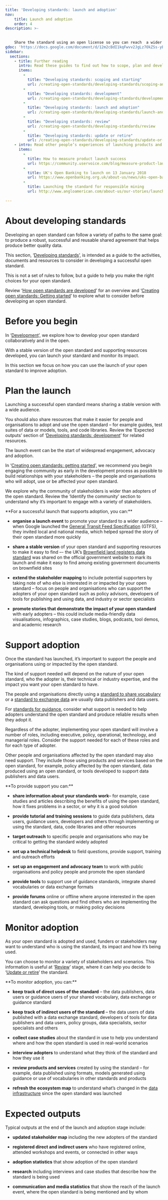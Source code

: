 ```yaml
---
title: 'Developing standards: launch and adoption'
nav:
    title: Launch and adoption
    order: 4
description: >- 
    
    
    Share the standard using an open license so you can reach  a wider audience and help others use it.
gdoc: 'https://docs.google.com/document/d/12m2cBdI1kqFwvv2JgLz7OkZSs-yBp336WTULqKr75EI/edit'
sidebar:
  sections:
    - title: Further reading
      intro: Read these guides to find out how to scope, plan and develop your standard
      items:
        -          
          title: "Developing standards: scoping and starting"
          url: /creating-open-standards/developing-standards/scoping-and-starting
        -          
          title: "Developing standards: development"
          url: /creating-open-standards/developing-standards/development
        -          
          title: "Developing standards: launch and adoption"
          url: /creating-open-standards/developing-standards/launch-and-adoption
        -          
          title: "Developing standards: review"
          url: /creating-open-standards/developing-standards/review
        -          
          title: "Developing standards: update or retire"
          url: /creating-open-standards/developing-standards/update-or-retire
    - intro: Read other people’s experiences of launching products and monitoring adoption
      items:
        -          
          title: How to measure product launch success
          url: https://community.uservoice.com/blog/measure-product-launch-success/
        -          
          title: UK's Open Banking to launch on 13 January 2018
          url: https://www.openbanking.org.uk/about-us/news/uks-open-banking-launch-13-january-2018/
        -          
          title: Launching the standard for responsible mining
          url: http://www.angloamerican.com/about-us/our-stories/launching-the-standard-for-responsible-mining
    
---
```



# About developing standards

Developing an open standard can follow a variety of paths to the same goal: to produce a robust, successful and reusable shared agreement that helps produce better quality data. 

This section, ‘[Developing standards](/creating-open-standards/developing-standards)’, is intended as a guide to the activities, documents and resources to consider in developing a successful open standard. 

This is not a set of rules to follow, but a guide to help you make the right choices for your open standard.

Review ‘[How open standards are developed](/introduction/how-open-standards-are-developed)’ for an overview and ‘[Creating open standards: Getting started](/creating-open-standards/getting-started)’ to explore what to consider before developing an open standard.

# Before you begin

In ‘[Development](/creating-open-standards/developing-standards/development)’, we explore how to develop your open standard collaboratively and in the open. 

With a stable version of the open standard and supporting resources developed, you can launch your standard and monitor its impact.

In this section we focus on how you can use the launch of your open standard to improve adoption.

# Plan the launch

Launching a successful open standard means sharing a stable version with a wide audience. 

You should also share resources that make it easier for people and organisations to adopt and use the open standard – for example guides, test suites of data or models, tools, and code libraries. Review the ‘Expected outputs’ section of ‘[Developing standards: development](/creating-open-standards/developing-standards/development)’ for related resources.

The launch event can be the start of widespread engagement, advocacy and adoption. 

In ‘[Creating open standards: getting started](/creating-open-standards/getting-started)’, we recommend you begin engaging the community as early in the development process as possible to build relationships with your stakeholders – the people and organisations who will adopt, use or be affected your open standard. 

We explore why the community of stakeholders is wider than adopters of the open standard. Review the ‘Identify the community’ section to understand why it’s important to engage with a variety of stakeholders.

<div class="callout" markdown="1">
**For a successful launch that supports adoption, you can:**

* **organise a launch event** to promote your standard to a wider audience – when Google launched the [General Transit Feed Specification](https://developers.google.com/transit/gtfs/) (GTFS), they invited local and national media, which helped spread the story of their open standard more quickly

* **share a stable version** of your open standard and supporting resources to make it easy to find –- the UK’s [Brownfield land registers data standard](https://www.gov.uk/government/publications/brownfield-land-registers-data-standard) was shared on the official government website to mark its launch and make it easy to find among existing government documents on brownfield sites

* **extend the stakeholder mapping** to include potential supporters by taking note of who else is interested in or impacted by your open standard – focus on people and organisations who can support the adopters of your open standard such as policy advisors, developers of tools for publishing and using data, and industry or sector specialists

* **promote stories that demonstrate the impact of your open standard** with early adopters – this could include media-friendly data visualisations, infographics, case studies, blogs, podcasts, tool demos, and academic research
</div>

# Support adoption

Once the standard has launched, it’s important to support the people and organisations using or impacted by the open standard. 

The kind of support needed will depend on the nature of your open standard, who the adopter is, their technical or industry expertise, and the impact you want your open standard to have.

The people and organisations directly using a [standard to share vocabulary](/introduction/types-of-open-standards-for-data/#standards-to-share-vocabulary) or a [standard to exchange data](/introduction/types-of-open-standards-for-data/#standards-to-exchange-data) are usually data publishers and data users. 

For [standards for guidance](/introduction/types-of-open-standards-for-data/#standards-for-guidance), consider what support is needed to help adopters understand the open standard and produce reliable results when they adopt it. 

Regardless of the adopter, implementing your open standard will involve a number of roles, including executive, policy, operational, technology, and managerial roles. Consider the support needed for each of these roles and for each type of adopter.

Other people and organisations affected by the open standard may also need support. They include those using products and services based on the open standard, for example, policy affected by the open standard, data produced using an open standard, or tools developed to support data publishers and data users. 

<div class="callout" markdown="1">
**To provide support you can:**

* **share information about your standards work**– for example, case studies and articles describing the benefits of using the open standard, how it fixes problems in a sector, or why it is a good solution

* **provide tutorial and training sessions** to guide data publishers, data users, guidance users, developers and others through implementing or using the standard, data, code libraries and other resources

* **target outreach** to specific people and organisations who may be critical to getting the standard widely adopted

* **set up a technical helpdesk** to field questions, provide support, training and outreach efforts

* **set up an engagement and advocacy team** to work with public organisations and policy people and promote the open standard

* **provide tools** to support use of guidance standards, integrate shared vocabularies or data exchange formats

* **provide forums** online or offline where anyone interested in the open standard can ask questions and find others who are implementing the standard, developing tools, or making policy decisions
</div>

# Monitor adoption

As your open standard is adopted and used, funders or stakeholders may want to understand who is using the standard, its impact and how it’s being used. 

You can choose to monitor a variety of stakeholders and scenarios. This information is useful at ‘[Review](/creating-open-standards/developing-standards/review)’ stage, where it can help you decide to ‘[Update or retire](/creating-open-standards/developing-standards/update-or-retire)’ the standard.

<div class="callout" markdown="1">
**To monitor adoption, you can:**

* **keep track of direct uses of the standard** – the data publishers, data users or guidance users of your shared vocabulary, data exchange or guidance standard

* **keep track of indirect users of the standard** – the data users of data published with a data exchange standard, developers of tools for data publishers and data users, policy groups, data specialists, sector specialists and others

* **collect case studies** about the standard in use to help you understand where and how the open standard is used in real-world scenarios

* **interview adopters** to understand what they think of the standard and how they use it

* **review products and services** created by using the standard – for example, data published using formats, models generated using guidance or use of vocabularies in other standards and products

* **refresh the ecosystem map** to understand what’s changed in the [data infrastructure](https://theodi.org/topic/data-infrastructure/) since the open standard was launched
</div>

# Expected outputs

Typical outputs at the end of the launch and adoption stage include:

* **updated stakeholder map** including the new adopters of the standard

* **registered direct and indirect users** who have registered online, attended workshops and events, or connected in other ways

* **adoption statistics** that show adoption of the open standard

* **research** including interviews and case studies that describe how the standard is being used

* **communication and media statistics** that show the reach of the launch event, where the open standard is being mentioned and by whom
